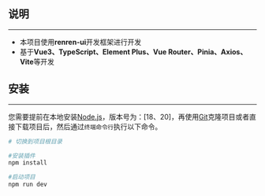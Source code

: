 ## 说明  
***
- 本项目使用**renren-ui**开发框架进行开发
- 基于**Vue3、TypeScript、Element Plus、Vue Router、Pinia、Axios、Vite**等开发

## 安装
***
您需要提前在本地安装[Node.js](https://nodejs.org/)，版本号为：[18、20]，再使用[Git](https://git-scm.com/)克隆项目或者直接下载项目后，然后通过`终端命令行`执行以下命令。

```bash
# 切换到项目根目录

#安装插件
npm install

#启动项目
npm run dev
```
